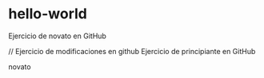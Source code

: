 # hello-world
Ejercicio de novato en GitHub

// Ejercicio de modificaciones en github
Ejercicio de principiante en GitHub

novato
